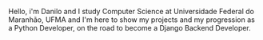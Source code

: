 Hello, i'm Danilo and I study Computer Science at Universidade Federal do Maranhão, UFMA and I'm here to show my projects and my progression as a Python Developer, on the  road to become a Django Backend Developer.  
